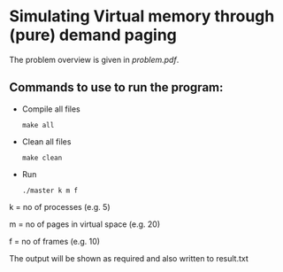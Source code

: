 # Simulating Virtual memory through (pure) demand paging
The problem overview is given in *problem.pdf*.


Commands to use to run the program:
-----------------------------------
* Compile all files

  ```
  make all
  ```

* Clean all files

  ```
  make clean
  ```

* Run

  ```
  ./master k m f
  ```

k = no of processes (e.g. 5)

m = no of pages in virtual space (e.g. 20)

f = no of frames (e.g. 10)

The output will be shown as required and also written to result.txt
